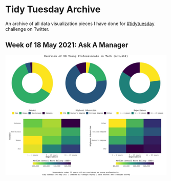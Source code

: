 # Tidy Tuesday Archive

An archive of all data visualization pieces I have done for [\#tidytuesday](https://github.com/rfordatascience/tidytuesday#a-weekly-social-data-project-in-r) challenge on Twitter.

## Week of 18 May 2021: Ask A Manager

![](Rplot.jpeg)
